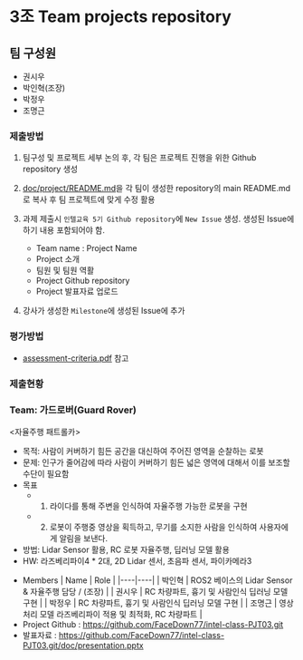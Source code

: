 # 3조 Team projects repository

## 팀 구성원
  - 권시우
  - 박인혁(조장)
  - 박정우
  - 조명근


### 제출방법

1. 팀구성 및 프로젝트 세부 논의 후, 각 팀은 프로젝트 진행을 위한 Github repository 생성

2. [doc/project/README.md](./doc/project/README.md)을 각 팀이 생성한 repository의 main README.md로 복사 후 팀 프로젝트에 맞게 수정 활용

3. 과제 제출시 `인텔교육 5기 Github repository`에 `New Issue` 생성. 생성된 Issue에 하기 내용 포함되어야 함.

    * Team name : Project Name
    * Project 소개
    * 팀원 및 팀원 역활
    * Project Github repository
    * Project 발표자료 업로드

4. 강사가 생성한 `Milestone`에 생성된 Issue에 추가 

### 평가방법

* [assessment-criteria.pdf](./doc/project/assessment-criteria.pdf) 참고

### 제출현황

### Team: 가드로버(Guard Rover)
<자율주행 패트롤카>
  - 목적: 사람이 커버하기 힘든 공간을 대신하여 주어진 영역을 순찰하는 로봇
  - 문제: 인구가 줄어감에 따라 사람이 커버하기 힘든 넓은 영역에 대해서 이를 보조할 수단이 필요함
  - 목표 
    - 1) 라이다를 통해 주변을 인식하여 자율주행 가능한 로봇을 구현
    - 2) 로봇이 주행중 영상을 획득하고, 무기를 소지한 사람을 인식하여 사용자에게 알림을 보낸다.
  - 방법: Lidar Sensor 활용, RC 로봇 자율주행, 딥러닝 모델 활용
  - HW: 라즈베리파이4 * 2대, 2D Lidar 센서, 초음파 센서, 파이카메라3
* Members
  | Name | Role |
  |----|----|
  | 박인혁 | ROS2 베이스의 Lidar Sensor & 자율주행 담당 / (조장) |
  | 권시우 | RC 차량파트, 흉기 및 사람인식 딥러닝 모델 구현 |
  | 박정우 | RC 차량파트, 흉기 및 사람인식 딥러닝 모델 구현 |
  | 조명근 | 영상처리 모델 라즈베리파이 적용 및 최적화, RC 차량파트 |
* Project Github : https://github.com/FaceDown77/intel-class-PJT03.git
* 발표자료 : https://github.com/FaceDown77/intel-class-PJT03.git/doc/presentation.pptx
